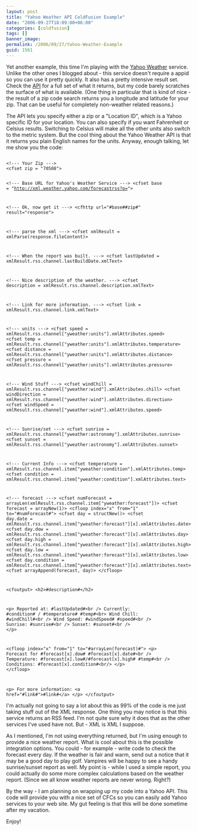```yaml
---
layout: post
title: "Yahoo Weather API ColdFusion Example"
date: "2006-09-27T18:09:00+06:00"
categories: [coldfusion]
tags: []
banner_image: 
permalink: /2006/09/27/Yahoo-Weather-Example
guid: 1561
---
```


Yet another example, this time I'm playing with the <a href="http://developer.yahoo.com/weather/">Yahoo Weather</a> service. Unlike the other ones I blogged about - this service doesn't require a appid so you can use it pretty quickly. It also has a pretty intensive result set. Check the <a href="http://developer.yahoo.com/weather/">API</a> for a full set of what it returns, but my code barely scratches the surface of what is available. (One thing in particular that is kind of nice - the result of a zip code search returns you a longitude and latitude for your zip. That can be useful for completely non-weather related reasons.)
<!--more-->
The API lets you specify either a zip or a "Location ID", which is a Yahoo specific ID for your location. You can also specify if you want Fahrenheit or Celsius results. Switching to Celsius will make all the other units also switch to the metric system. But the cool thing about the Yahoo Weather API is that it returns you plain English names for the units. Anyway, enough talking, let me show you the code:

<code>
&lt;!--- Your Zip ---&gt;
&lt;cfset zip = "70508"&gt;

&lt;!--- Base URL for Yahoo's Weather Service ---&gt;
&lt;cfset base = "http://xml.weather.yahoo.com/forecastrss?p="&gt;

&lt;!--- Ok, now get it ---&gt;
&lt;cfhttp url="#base##zip#" result="response"&gt;

&lt;!--- parse the xml ---&gt;
&lt;cfset xmlResult = xmlParse(response.fileContent)&gt;

&lt;!--- When the report was built. ---&gt;
&lt;cfset lastUpdated = xmlResult.rss.channel.lastBuildDate.xmlText&gt;

&lt;!--- Nice description of the weather. ---&gt;
&lt;cfset description = xmlResult.rss.channel.description.xmlText&gt;

&lt;!--- Link for more information. ---&gt;
&lt;cfset link = xmlResult.rss.channel.link.xmlText&gt;

&lt;!--- units ---&gt;
&lt;cfset speed = xmlResult.rss.channel["yweather:units"].xmlAttributes.speed&gt;
&lt;cfset temp = xmlResult.rss.channel["yweather:units"].xmlAttributes.temperature&gt;
&lt;cfset distance = xmlResult.rss.channel["yweather:units"].xmlAttributes.distance&gt;
&lt;cfset pressure = xmlResult.rss.channel["yweather:units"].xmlAttributes.pressure&gt;

&lt;!--- Wind Stuff ---&gt;
&lt;cfset windChill = xmlResult.rss.channel["yweather:wind"].xmlAttributes.chill&gt;
&lt;cfset windDirection = xmlResult.rss.channel["yweather:wind"].xmlAttributes.direction&gt;
&lt;cfset windSpeed = xmlResult.rss.channel["yweather:wind"].xmlAttributes.speed&gt;

&lt;!--- Sunrise/set ---&gt;
&lt;cfset sunrise = xmlResult.rss.channel["yweather:astronomy"].xmlAttributes.sunrise&gt;
&lt;cfset sunset = xmlResult.rss.channel["yweather:astronomy"].xmlAttributes.sunset&gt;

&lt;!--- Current Info ---&gt;
&lt;cfset temperature = xmlResult.rss.channel.item["yweather:condition"].xmlAttributes.temp&gt;
&lt;cfset condition = xmlResult.rss.channel.item["yweather:condition"].xmlAttributes.text&gt;

&lt;!--- forecast ---&gt;
&lt;cfset numForecast = arrayLen(xmlResult.rss.channel.item["yweather:forecast"])&gt;
&lt;cfset forecast = arrayNew(1)&gt;
&lt;cfloop index="x" from="1" to="#numForecast#"&gt;
	&lt;cfset day = structNew()&gt;
	&lt;cfset day.date = xmlResult.rss.channel.item["yweather:forecast"][x].xmlAttributes.date&gt;
	&lt;cfset day.dow = xmlResult.rss.channel.item["yweather:forecast"][x].xmlAttributes.day&gt;
	&lt;cfset day.high = xmlResult.rss.channel.item["yweather:forecast"][x].xmlAttributes.high&gt;
	&lt;cfset day.low = xmlResult.rss.channel.item["yweather:forecast"][x].xmlAttributes.low&gt;
	&lt;cfset day.condition = xmlResult.rss.channel.item["yweather:forecast"][x].xmlAttributes.text&gt;
	&lt;cfset arrayAppend(forecast, day)&gt;
&lt;/cfloop&gt;

&lt;cfoutput&gt;
&lt;h2&gt;#description#&lt;/h2&gt;

&lt;p&gt;
Reported at: #lastUpdated#&lt;br /&gt;
Currently: #condition# / #temperature# #temp#&lt;br&gt;
Wind Chill: #windChill#&lt;br /&gt;
Wind Speed: #windSpeed# #speed#&lt;br /&gt;
Sunrise: #sunrise#&lt;br /&gt;
Sunset: #sunset#&lt;br /&gt;
&lt;/p&gt;

&lt;cfloop index="x" from="1" to="#arrayLen(forecast)#"&gt;
&lt;p&gt;
Forecast for #forecast[x].dow# #forecast[x].date#&lt;br /&gt;
Temperature: #forecast[x].low#/#forecast[x].high# #temp#&lt;br /&gt;
Conditions: #forecast[x].condition#&lt;br/&gt;
&lt;/p&gt;
&lt;/cfloop&gt;

&lt;p&gt;
For more information: &lt;a href="#link#"&gt;#link#&lt;/a&gt;
&lt;/p&gt;
&lt;/cfoutput&gt;
</code>

I'm actually not going to say a lot about this as 99% of the code is me just taking stuff out of the XML response. One thing you may notice is that this service returns an RSS feed. I'm not quite sure why it does that as the other services I've used have not. But - XML is XML I suppose. 

As I mentioned, I'm not using everything returned, but I'm using enough to provide a nice weather report. What is cool about this is the possible integration options. You could - for example - write code to check the forecast every day. If the weather is fair and warm, send out a notice that it may be a good day to play golf. Vampires will be happy to see a handy sunrise/sunset report as well. My point is - while I used a simple report, you could actually do some more complex calculations based on the weather report. (Since we all know weather reports are never wrong. Right?) 

By the way - I am planning on wrapping up my code into a Yahoo API. This code will provide you with a nice set of CFCs so you can easily add Yahoo services to your web site. My gut feeling is that this will be done sometime after my vacation.

Enjoy!